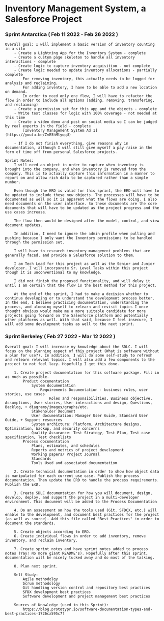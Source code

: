 # Inventory Management System, a Salesforce Project

### Sprint Antarctica ( Feb 11 2022 - Feb 26 2022 )
    Overall goal: I will implement a basic version of inventory counting in a silo
        - Create a Lightning App for the Inventory System - complete
        - Create a custom page skeleton to handle all inventory interactions - complete
        - Create logic to capture inventory acquisition - not complete
        - Create logic needed to update inventory allocations - partially complete
            For removing inventory, this actually needs to be logged for analysis and reclaiming.
            For adding inventory, I have to be able to add a new location on demand.
            In order to need only one flow, I will have to refactor the flow in order to include all options (adding, removing, transfering, and reclaiming)
        - Create a permission set for this app and the objects - complete
        - Write test classes for logic with 100% coverage - not needed at this time
        - Create a video demo and post on social media so I can be judged by real experts in the field - complete
            [Inventory Management System Ad 1](https://youtu.be/ZvB5hMlyqqU)

        - If I do not finish everything, give reasons why in documentation, although I will still give myself a pay raise in the form of time off from personal Salesforce projects.

    Sprint Notes:
        I will need an object in order to capture when inventory is brought into the company, and when inventory is removed from the company. This is to actually capture this information in a manner to report on and allow rich data to be captured rather than a simple number.

        Even though the ERD is valid for this sprint, the ERD will have to be updated to include these new objects. The processes will have to be documented as well so it is apparent what the flows are doing. I also need documents on the user interface. So these documents are the core documents that will have to be updated as the project progress and the use cases increase.

        The flow then would be designed after the model, control, and view document updates.

        In addition, I need to ignore the admin profile when pulling and pushing because I only want the Inventory permissions to be handled through the permission set.

        I will have to research inventory management problems that are generally faced, and provide a Salesforce solution to them.

        I am Tech Lead for this project as well as the Senior and Junior developer. I will incorporate Sr. Level Tasks within this project though it is unconventional to my knowledge.

        I did not finish the proposed functionality, and will delay it until I am certain that the flow is the best method for this project.

        At the end of the sprint, I had to make a decision whether to continue developing or to understand the development process better. In the end, I believe practicing documentation, understanding the process, and aloowing myself to relearn and revisit topics I once thought obvious would make me a more suitable candidate for more projects going forward on the Salesforce platform and potentially other platforms as well. With that said, because I feel insecure, I will add some development tasks as well to the next sprint.

### Sprint Berkeley ( Feb 27 2022 - Mar 12 2022 )
    Overall goal: I will increase my knowledge about the SDLC. I will focus on the planning aspect of this project (What is software without a plan for use?). In addition, I will do some self-study to refresh and relearn relevant topics. I will also add a few components to the project to not feel lazy. Hopefully I get this done.

        1. Create project documentation for this software package. Fill in as much as possible.
            Product documentation
                System documentation
                    Requirements Documentation - business rules, user stories, use cases
                        Roles and responsibilities, Business objective, Assumptions, User stories, User interactions and design, Questions, Backlog, + diagrams/images/graphs/etc.
                Stakeholder Document
                User documentation: Manager User Guide, Standard User Guide, + Support resources
                System archicture: Platform, Architecture designs, Optimization, backup, and security concerns
                Quality Assurance: Test Strategy, Test Plan, Test case specification, Test checklists
            Process documentation
                Plans, estimates, and schedules
                Reports and metrics of project development
                Working papers/ Project Journal
                Standards
                Tools Used and associated documentation

        2. Create technical documentation in order to show how object data is manipulated for each current use case. Publish the process documentation. Then update the ERD to handle the process requirements. Publish the ERD.

        3. Create SDLC documentation for how you will document, design, develop, deploy, and support the project in a multi-developer environment. This document will be added to the Process Documentation

        4. Do an assessment on how the tools used (Git, SFDCX, etc.) will enable to the development, and document best practices for the project (as well as source). Add this file called "Best Practices" in order to document the standards.

        5. Create objects according to ERD.
        6. Create individual flows in order to add inventory, remove inventory, and reclaim inventory.

        7. Create sprint notes and have sprint notes added to process notes (Yay! No more giant README's). Hopefully after this sprint, documentation will be nicely tucked away and do most of the talking.

        8. Plan next sprint.

        Self Study:
            Agile methodolgy
            Scrum methodology
            Git handling version control and repository best practices
            SFDX development best practices
            Software development and project management best practices
        
        Sources of Knowledge (used in this Sprint):
            https://blog.prototypr.io/software-documentation-types-and-best-practices-1726ca595c7f
